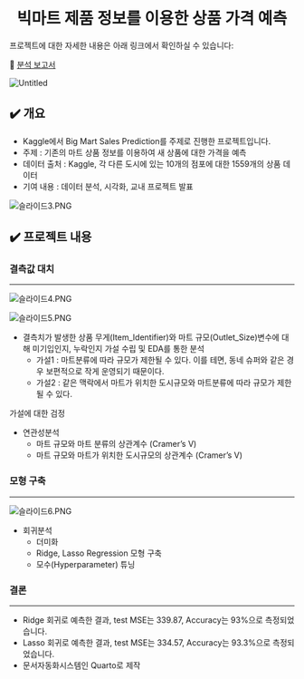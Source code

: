 <h1 align="center"> 빅마트 제품 정보를 이용한 상품 가격 예측 </h1>

프로젝트에 대한 자세한 내용은 아래 링크에서 확인하실 수 있습니다:

🔗 [분석 보고서](https://eeyem.github.io/kaggle_bigmart/Project_bigmart_syj.html) 

![Untitled](https://s3-us-west-2.amazonaws.com/secure.notion-static.com/b9b6876e-2a35-42bc-81c7-876b78342b50/Untitled.png)

## ✔️ 개요

- Kaggle에서 Big Mart Sales Prediction를 주제로 진행한 프로젝트입니다.
- 주제 : 기존의 마트 상품 정보를 이용하여 새 상품에 대한 가격을 예측
- 데이터 출처 : Kaggle, 각 다른 도시에 있는 10개의 점포에 대한 1559개의 상품 데이터
- 기여 내용 : 데이터 분석, 시각화, 교내 프로젝트 발표

![슬라이드3.PNG](https://s3-us-west-2.amazonaws.com/secure.notion-static.com/783e20d4-cd62-4c2a-9eee-c3454dc1d3af/%EC%8A%AC%EB%9D%BC%EC%9D%B4%EB%93%9C3.png)

## ✔️ 프로젝트 내용

### 결측값 대치

---

![슬라이드4.PNG](https://s3-us-west-2.amazonaws.com/secure.notion-static.com/978570c0-f35f-48ad-9e00-0fde2c7428d8/%EC%8A%AC%EB%9D%BC%EC%9D%B4%EB%93%9C4.png)

![슬라이드5.PNG](https://s3-us-west-2.amazonaws.com/secure.notion-static.com/f084f999-c8ff-4d03-8466-143ccd793d24/%EC%8A%AC%EB%9D%BC%EC%9D%B4%EB%93%9C5.png)

- 결측치가 발생한 상품 무게(Item_Identifier)와 마트 규모(Outlet_Size)변수에 대해 미기입인지, 누락인지 가설 수립 및 EDA를 통한 분석
    - 가설1 : 마트분류에 따라 규모가 제한될 수 있다. 이를 테면, 동네 슈퍼와 같은 경우 보편적으로 작게 운영되기 때문이다.
    - 가설2 : 같은 맥락에서 마트가 위치한 도시규모와 마트분류에 따라 규모가 제한될 수 있다.

가설에 대한 검정

- 연관성분석
    - 마트 규모와 마트 분류의 상관계수 (Cramer’s V)
    - 마트 규모와 마트가 위치한 도시규모의 상관계수 (Cramer’s V)

### 모형 구축

---

![슬라이드6.PNG](https://s3-us-west-2.amazonaws.com/secure.notion-static.com/59a21d11-1b9c-409f-be7e-3b2da2f184d7/%EC%8A%AC%EB%9D%BC%EC%9D%B4%EB%93%9C6.png)

- 회귀분석
    - 더미화
    - Ridge, Lasso Regression 모형 구축
    - 모수(Hyperparameter) 튜닝

### 결론

---

- Ridge 회귀로 예측한 결과, test MSE는 339.87, Accuracy는 93%으로 측정되었습니다.
- Lasso 회귀로 예측한 결과, test MSE는 334.57, Accuracy는 93.3%으로 측정되었습니다.
- 문서자동화시스템인 Quarto로 제작
